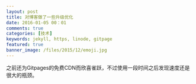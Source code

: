 ```yaml
---
layout: post
title: 对博客做了一些升级优化
date: 2016-01-05 00：01
comments: true
categories: [技术]
keywords: jekyll, https, linode, gitpage
featured: true
banner_image: /files/2015/12/emoji.jpg
---
```


之前还为Gitpages的免费CDN而欣喜雀跃，不过使用一段时间之后发现速度还是很大的瓶颈。